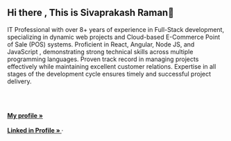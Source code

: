 ## Hi there , This is Sivaprakash Raman👋

<div>
  <p>
    IT Professional with over 8+ years of experience in Full-Stack development,
    specializing in dynamic web projects and Cloud-based E-Commerce Point of Sale
    (POS) systems. Proficient in React, Angular, Node JS, and JavaScript ,
    demonstrating strong technical skills across multiple programming languages.
    Proven track record in managing projects effectively while maintaining excellent
    customer relations. Expertise in all stages of the development cycle ensures timely
    and successful project delivery.
  </p>
  <br />
  <p>
    <br />
    <a href="[sherksiva.github.io/](https://sherksiva.github.io/)"><strong>My profile »</strong></a>
    <br />
    <br />
    <a href="[https://github.com/othneildrew/Best-README-Template](https://www.linkedin.com/in/sivaprakash-raman-71ba4911a/)"><strong>Linked in Profile » </strong></a>
    &middot;
  </p>
</div>
<!--
**sherksiva/sherksiva** is a ✨ _special_ ✨ repository because its `README.md` (this file) appears on your GitHub profile.

Here are some ideas to get you started:

- 🔭 I’m currently working on ...
- 🌱 I’m currently learning ...
- 👯 I’m looking to collaborate on ...
- 🤔 I’m looking for help with ...
- 💬 Ask me about ...
- 📫 How to reach me: ...
- 😄 Pronouns: ...
- ⚡ Fun fact: ...
-->
